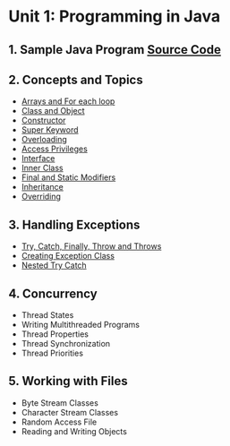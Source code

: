 # Unit 1: Programming in Java

## 1. Sample Java Program [Source Code](Main.java)

## 2. Concepts and Topics

- [Arrays and For each loop](CoreConcepts/Array.java)
- [Class and Object](CoreConcepts/Class.java)
- [Constructor](CoreConcepts/Constructor.java)
- [Super Keyword](CoreConcepts/SuperKeyword.java)
- [Overloading](CoreConcepts/Overloading.java)
- [Access Privileges](CoreConcepts/AccessPrivileges.java)
- [Interface](CoreConcepts/Interface.java)
- [Inner Class](CoreConcepts/InnerClass.java)
- [Final and Static Modifiers](CoreConcepts/FinalStaticModifiers.java)
- [Inheritance](CoreConcepts/Inheritance.java)
- [Overriding](CoreConcepts/Overriding.java)

## 3. Handling Exceptions

- [Try, Catch, Finally, Throw and Throws](Exception/ExceptionHandling.java)
- [Creating Exception Class](Exception/CustomException.java)
- [Nested Try Catch](Exception/NestedTryCatch.java)

## 4. Concurrency

- Thread States
- Writing Multithreaded Programs
- Thread Properties
- Thread Synchronization
- Thread Priorities

## 5. Working with Files

- Byte Stream Classes
- Character Stream Classes
- Random Access File
- Reading and Writing Objects
